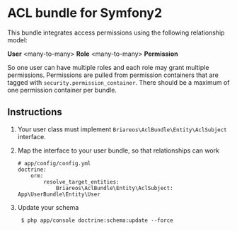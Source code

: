 # ACL bundle for Symfony2

This bundle integrates access permissions using the following relationship model:

**User** \<many-to-many> **Role** \<many-to-many> **Permission**

So one user can have multiple roles and each role may grant multiple permissions. Permissions are pulled from permission
containers that are tagged with `security.permission_container`. There should be a maximum of one permission container
per bundle.

## Instructions

1.  Your user class must implement `Briareos\AclBundle\Entity\AclSubject` interface.

1.  Map the interface to your user bundle, so that relationships can work

        # app/config/config.yml
        doctrine:
            orm:
                resolve_target_entities:
                    Briareos\AclBundle\Entity\AclSubject: App\UserBundle\Entity\User

1. Update your schema

        $ php app/console doctrine:schema:update --force

